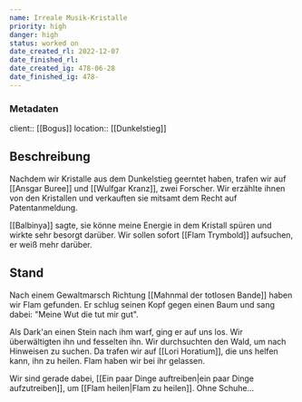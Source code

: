 ```yaml
---
name: Irreale Musik-Kristalle
priority: high
danger: high
status: worked on
date_created_rl: 2022-12-07
date_finished_rl: 
date_created_ig: 478-06-28
date_finished_ig: 478-
---
```

### Metadaten
client:: [[Bogus]]
location:: [[Dunkelstieg]]

## Beschreibung

Nachdem wir Kristalle aus dem Dunkelstieg geerntet haben, trafen wir auf [[Ansgar Buree]] und [[Wulfgar Kranz]], zwei Forscher. Wir erzählte ihnen von den Kristallen und verkauften sie mitsamt dem Recht auf Patentanmeldung.

[[Balbinya]] sagte, sie könne meine Energie in dem Kristall spüren und wirkte sehr besorgt darüber. Wir sollen sofort [[Flam Trymbold]] aufsuchen, er weiß mehr darüber.

## Stand
Nach einem Gewaltmarsch Richtung [[Mahnmal der totlosen Bande]] haben wir Flam gefunden. Er schlug seinen Kopf gegen einen Baum und sang dabei: "Meine Wut die tut mir gut".

Als Dark'an einen Stein nach ihm warf, ging er auf uns los. Wir überwältigten ihn und fesselten ihn. Wir durchsuchten den Wald, um nach Hinweisen zu suchen. Da trafen wir auf [[Lori Horatium]], die uns helfen kann, ihn zu heilen. Flam haben wir bei ihr gelassen.

Wir sind gerade dabei, [[Ein paar Dinge auftreiben|ein paar Dinge aufzutreiben]], um [[Flam heilen|Flam zu heilen]]. Ohne Schuhe...
